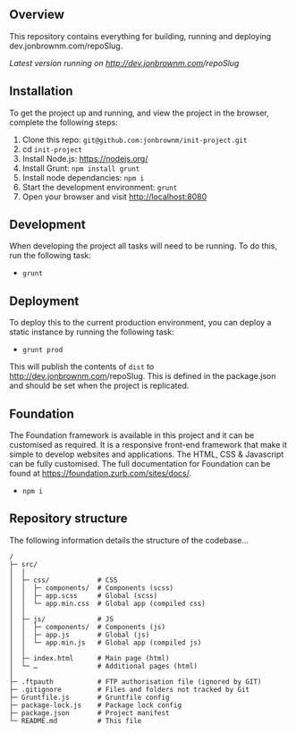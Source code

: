 ## Overview

This repository contains everything for building, running and deploying dev.jonbrownm.com/repoSlug.

*Latest version running on <http://dev.jonbrownm.com>/repoSlug*

## Installation
To get the project up and running, and view the project in the browser, complete the following steps:

1. Clone this repo: `git@github.com:jonbrownm/init-project.git`
2. cd `init-project`
3. Install Node.js: <https://nodejs.org/>
4. Install Grunt: `npm install grunt`
5. Install node dependancies: `npm i`
6. Start the development environment: `grunt`
7. Open your browser and visit <http://localhost:8080>

## Development
When developing the project all tasks will need to be running. To do this, run the following task:

* `grunt`

## Deployment
To deploy this to the current production environment, you can deploy a static instance by running the following task:

* `grunt prod`

This will publish the contents of `dist` to <http://dev.jonbrownm.com>/repoSlug.
This is defined in the package.json and should be set when the project is replicated.

## Foundation

The Foundation framework is available in this project and it can be customised as required. It is a responsive front-end framework that make it simple to develop websites and applications. The HTML, CSS & Javascript can be fully customised. The full documentation for Foundation can be found at <https://foundation.zurb.com/sites/docs/>.

* `npm i`

## Repository structure
The following information details the structure of the codebase…

```
/
├─ src/
│  │
│  ├─ css/            # CSS
│  │  ├─ components/  # Components (scss)
│  │  ├─ app.scss     # Global (scss)
│  │  └─ app.min.css  # Global app (compiled css)
│  │
│  ├─ js/             # JS
│  │  ├─ components/  # Components (js)
│  │  ├─ app.js       # Global (js)
│  │  └─ app.min.js   # Global app (compiled js)
│  │
│  ├─ index.html      # Main page (html)
│  └─ …               # Additional pages (html)
│
├─ .ftpauth           # FTP authorisation file (ignored by GIT)
├─ .gitignore         # Files and folders not tracked by Git
├─ Gruntfile.js       # Gruntfile config
├─ package-lock.js    # Package lock config
├─ package.json       # Project manifest
└─ README.md          # This file
```
